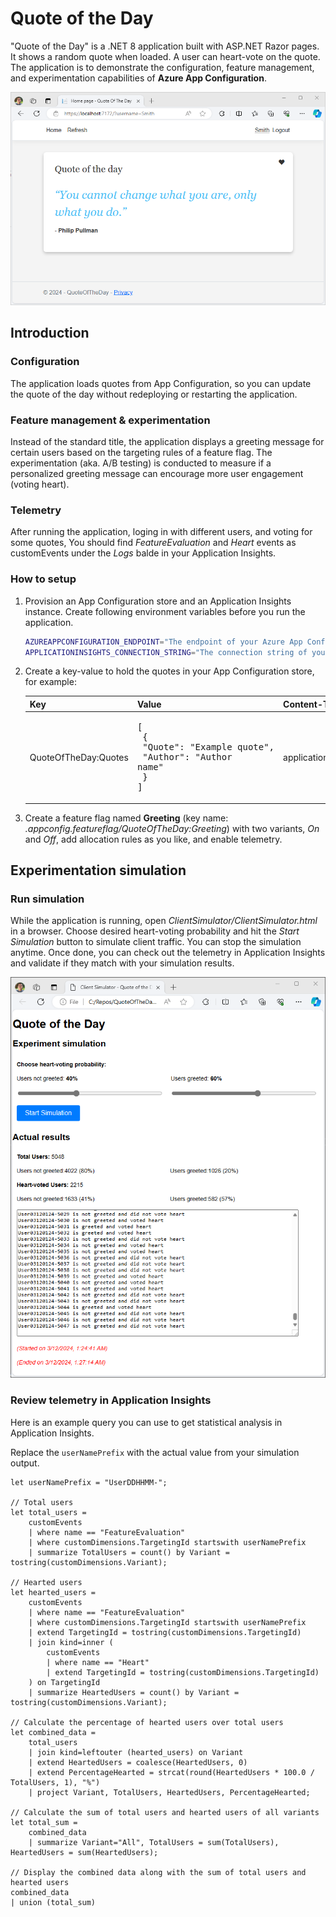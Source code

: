 # Quote of the Day

"Quote of the Day" is a .NET 8 application built with ASP.NET Razor pages. It shows a random quote when loaded. A user can heart-vote on the quote. The application is to demonstrate the configuration, feature management, and experimentation capabilities of **Azure App Configuration**.

![Screenshot of the application](images/screenshot.png)

## Introduction

### Configuration
The application loads quotes from App Configuration, so you can update the quote of the day without redeploying or restarting the application.

### Feature management & experimentation
Instead of the standard title, the application displays a greeting message for certain users based on the targeting rules of a feature flag. The experimentation (aka. A/B testing) is conducted to measure if a personalized greeting message can encourage more user engagement (voting heart).

### Telemetry
After running the application, loging in with different users, and voting for some quotes, You should find *FeatureEvaluation* and *Heart* events as customEvents under the *Logs* balde in your Application Insights.

### How to setup
1. Provision an App Configuration store and an Application Insights instance. Create following environment variables before you run the application.

    ```bash
    AZUREAPPCONFIGURATION_ENDPOINT="The endpoint of your Azure App Configuration"
    APPLICATIONINSIGHTS_CONNECTION_STRING="The connection string of your Application Insights"
    ```

1. Create a key-value to hold the quotes in your App Configuration store, for example:

    | Key | Value | Content-Type |
    | --- | ----- | ------------ |
    | QuoteOfTheDay:Quotes | <pre>[<br>  {<br>    "Quote": "Example quote",<br>    "Author": "Author name"<br>  }<br>]</pre> | application/json |

1. Create a feature flag named **Greeting** (key name: *.appconfig.featureflag/QuoteOfTheDay:Greeting*) with two variants, *On* and *Off*, add allocation rules as you like, and enable telemetry.

## Experimentation simulation

### Run simulation
While the application is running, open *ClientSimulator/ClientSimulator.html* in a browser. Choose desired heart-voting probability and hit the *Start Simulation* button to simulate client traffic. You can stop the simulation anytime. Once done, you can check out the telemetry in Application Insights and validate if they match with your simulation results.

![Screenshot of the simulation](images/simulation.png)

### Review telemetry in Application Insights

Here is an example query you can use to get statistical analysis in Application Insights. 

Replace the `userNamePrefix` with the actual value from your simulation output.

```kusto
let userNamePrefix = "UserDDHHMM-";

// Total users
let total_users =
    customEvents
    | where name == "FeatureEvaluation"
    | where customDimensions.TargetingId startswith userNamePrefix
    | summarize TotalUsers = count() by Variant = tostring(customDimensions.Variant);

// Hearted users
let hearted_users =
    customEvents
    | where name == "FeatureEvaluation"
    | where customDimensions.TargetingId startswith userNamePrefix
    | extend TargetingId = tostring(customDimensions.TargetingId)
    | join kind=inner (
        customEvents
        | where name == "Heart"
        | extend TargetingId = tostring(customDimensions.TargetingId)
    ) on TargetingId
    | summarize HeartedUsers = count() by Variant = tostring(customDimensions.Variant);

// Calculate the percentage of hearted users over total users
let combined_data =
    total_users
    | join kind=leftouter (hearted_users) on Variant
    | extend HeartedUsers = coalesce(HeartedUsers, 0)
    | extend PercentageHearted = strcat(round(HeartedUsers * 100.0 / TotalUsers, 1), "%")
    | project Variant, TotalUsers, HeartedUsers, PercentageHearted;

// Calculate the sum of total users and hearted users of all variants
let total_sum =
    combined_data
    | summarize Variant="All", TotalUsers = sum(TotalUsers), HeartedUsers = sum(HeartedUsers);

// Display the combined data along with the sum of total users and hearted users
combined_data
| union (total_sum)
```
